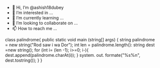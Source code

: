 - 👋 Hi, I’m @ashish18dubey
- 👀 I’m interested in ...
- 🌱 I’m currently learning ...
- 💞️ I’m looking to collaborate on ...
- 📫 How to reach me ...

<!---
ashish18dubey/ashish18dubey is a ✨ special ✨ repository because its `README.md` (this file) appears on your GitHub profile.
You can click the Preview link to take a look at your changes.
--->
class palindrome{
   public static void main (string[] args) {
        string palindrome = new string("Rod saw i wa Dor");
        int len = palindrome.length():
        string dest =new string();
        for (int i= (len -1); i>=0; i-){
        dest.append(palindrome.charAt(i));
        }
        system. out. formate("%s%n", dest.tostring());
    }
 }
